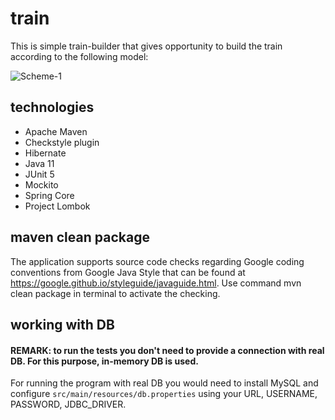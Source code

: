 # train
This is simple train-builder that gives opportunity to build the train according to the following model:

![Scheme-1](https://user-images.githubusercontent.com/92114777/169231648-808fc765-d05e-414f-a334-96942c068d95.jpg)

## technologies
* Apache Maven
* Checkstyle plugin
* Hibernate
* Java 11
* JUnit 5
* Mockito
* Spring Core
* Project Lombok

## maven clean package
The application supports source code checks regarding Google coding conventions from 
Google Java Style that can be found at https://google.github.io/styleguide/javaguide.html. 
Use command mvn clean package in terminal to activate the checking.

## working with DB
#### REMARK: to run the tests you don't need to provide a connection with real DB. For this purpose, in-memory DB is used.
For running the program with real DB you would need to install MySQL and configure 
`src/main/resources/db.properties` using your URL, USERNAME, PASSWORD, JDBC_DRIVER.

